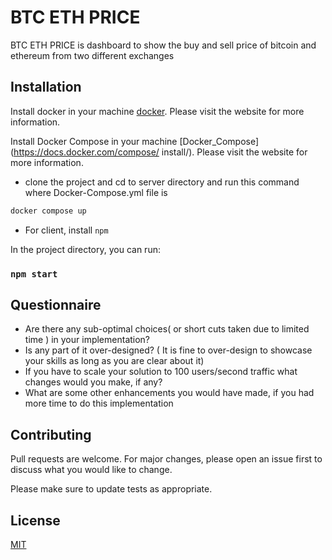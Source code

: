 # BTC ETH PRICE

BTC ETH PRICE is dashboard to show the buy and sell price of bitcoin and ethereum from two different exchanges

## Installation

Install docker in your machine [docker](https://docs.docker.com/get-docker/). Please
visit the website for more information.

Install Docker Compose in your machine [Docker_Compose](https://docs.docker.com/compose/
install/). Please visit the website for more information.

- clone the project and cd to server directory and run this command where Docker-Compose.yml file is

```bash
docker compose up
```

- For client, install `npm`

In the project directory, you can run:

### `npm start`

## Questionnaire

- Are there any sub-optimal choices( or short cuts taken due to limited time ) in your implementation?
- Is any part of it over-designed? ( It is fine to over-design to showcase your skills as long as you are clear about it)
- If you have to scale your solution to 100 users/second traffic what changes would you make, if any?
- What are some other enhancements you would have made, if you had more time to do this implementation

## Contributing

Pull requests are welcome. For major changes, please open an issue first to discuss what you would like to change.

Please make sure to update tests as appropriate.

## License

[MIT](https://choosealicense.com/licenses/mit/)
